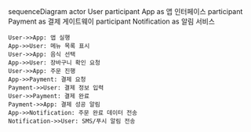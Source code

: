 sequenceDiagram
    actor User
    participant App as 앱 인터페이스
    participant Payment as 결제 게이트웨이
    participant Notification as 알림 서비스

    User->>App: 앱 실행
    App->>User: 메뉴 목록 표시
    User->>App: 음식 선택
    App->>User: 장바구니 확인 요청
    User->>App: 주문 진행
    App->>Payment: 결제 요청
    Payment->>User: 결제 정보 입력
    User->>Payment: 결제 완료
    Payment->>App: 결제 성공 알림
    App->>Notification: 주문 완료 데이터 전송
    Notification->>User: SMS/푸시 알림 전송
